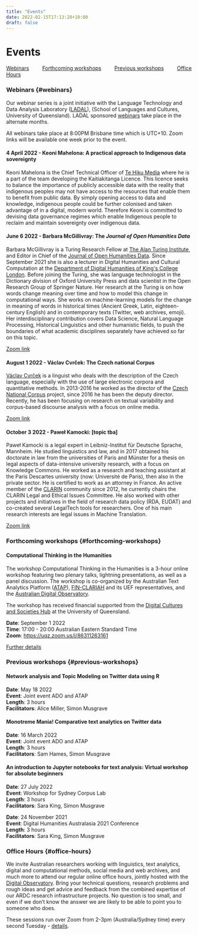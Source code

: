 ```yaml
---
title: "Events"
date: 2022-02-15T17:13:28+10:00
draft: false
---
```

# Events

[Webinars](#webinars) &emsp;&emsp;
[Forthcoming workshops](#forthcoming-workshops) &emsp;&emsp;
[Previous workshops](#previous-workshops) &emsp;&emsp;
[Office Hours](#office-hours)

### Webinars {#webinars}

Our webinar series is a joint initiative with the Language Technology and Data Analysis Laboratory ([LADAL](https://slcladal.github.io/index.html)), (School of Languages and Cultures, University of Queensland). LADAL sponsored [webinars](https://slcladal.github.io/webinars2022.html) take place in the alternate months.

All webinars take place at 8:00PM Brisbane time which is UTC+10. Zoom links will be available one week prior to the event.

#### 4 April 2022 - Keoni Mahelona: A practical approach to Indigenous data sovereignty
Keoni Mahelona is the Chief Technical Officer of [Te Hiku Media](https://tehiku.nz/) where he is a part of the team developing the Kaitiakitanga Licence. This licence seeks to balance the importance of publicly accessible data with the reality that indigenous peoples may not have access to the resources that enable them to benefit from public data. By simply opening access to data and knowledge, indigenous people could be further colonised and taken advantage of in a digital, modern world. Therefore Keoni is committed to devising data governance regimes which enable Indigenous people to reclaim and maintain sovereignty over indigenous data.

#### June 6 2022 - Barbara McGillivray: The *Journal of Open Humanities Data*
Barbara McGillivray is a Turing Research Fellow at [The Alan Turing Institute](https://www.turing.ac.uk/), and Editor in Chief of the [Journal of Open Humanities Data](https://openhumanitiesdata.metajnl.com/). Since September 2021 she is also a lecturer in Digital Humanities and Cultural Computation at the [Department of Digital Humanities of King's College London](https://www.kcl.ac.uk/ddh). Before joining the Turing, she was language technologist in the Dictionary division of Oxford University Press and data scientist in the Open Research Group of Springer Nature. Her research at the Turing is on how words change meaning over time and how to model this change in computational ways. She works on machine-learning models for the change in meaning of words in historical times (Ancient Greek, Latin, eighteen-century English) and in contemporary texts (Twitter, web archives, emoji). Her interdisciplinary contribution covers Data Science, Natural Language Processing, Historical Linguistics and other humanistic fields, to push the boundaries of what academic disciplines separately have achieved so far on this topic.

[Zoom link](https://uqz.zoom.us/j/83999047730?from=addon)

#### August 1 2022 - Václav Cvrček: The Czech national Corpus
[Václav Cvrček](https://ucnk.ff.cuni.cz/en/institute/people/vaclav-cvrcek-2/) is a linguist who deals with the description of the Czech language, especially with the use of large electronic corpora and quantitative methods. In 2013-2016 he worked as the director of the [Czech National Corpus](https://ucnk.ff.cuni.cz/en/) project, since 2016 he has been the deputy director. Recently, he has been focusing on research on textual variability and corpus-based discourse analysis with a focus on online media.

[Zoom link](https://uqz.zoom.us/j/81439620559?from=addon)


#### October 3 2022 - Paweł Kamocki: [topic tba]
Paweł Kamocki is a legal expert in Leibniz-Institut für Deutsche Sprache, Mannheim. He studied linguistics and law, and in 2017 obtained his doctorate in law from the universities of Paris and Münster for a thesis on legal aspects of data-intensive university research, with a focus on Knowledge Commons. He worked as a research and teaching assistant at the Paris Descartes university (now: Université de Paris), then also in the private sector. He is certified to work as an attorney in France. An active member of the [CLARIN](https://www.clarin.eu/) community since 2012, he currently chairs the CLARIN Legal and Ethical Issues Committee. He also worked with other projects and initiatives in the field of research data policy (RDA, EUDAT) and co-created several LegalTech tools for researchers. One of his main research interests are legal issues in Machine Translation.

[Zoom link](https://uqz.zoom.us/j/82090438697?from=addon)


### Forthcoming workshops {#forthcoming-workshops}

#### Computational Thinking in the Humanities

The workshop Computational Thinking in the Humanities is a 3-hour online workshop featuring two plenary talks, lightning presentations, as well as a panel discussion. The workshop is co-organized by the Australian Text Analytics Platform ([ATAP](https://www.atap.edu.au/)), [FIN-CLARIAH](https://www.kielipankki.fi/organization/fin-clariah/) and its UEF representatives, and the [Australian Digital Observatory](https://www.digitalobservatory.net.au/).

The workshop has received financial supported from the [Digital Cultures and Societies Hub](https://hass.uq.edu.au/Digital-Cultures-and-Societies) at the University of Queensland.

**Date**: September 1 2022 <br>
**Time**: 17:00 - 20:00 Australian Eastern Standard Time <br>
**Zoom**: https://uqz.zoom.us/j/86311263161


[Further details](https://ladal.edu.au/compthink.html)


### Previous workshops {#previous-workshops}

#### Network analysis and Topic Modeling on Twitter data using R

**Date**: May 18 2022 <br>
**Event**: Joint event ADO and ATAP <br>
**Length**: 3 hours <br>
**Facilitators**: Alice Miller, Simon Musgrave

#### Monotreme Mania! Comparative text analytics on Twitter data
**Date**: 16 March 2022 <br>
**Event**: Joint event ADO and ATAP <br>
**Length**: 3 hours <br>
**Facilitators**: Sam Hames, Simon Musgrave

#### An introduction to Jupyter notebooks for text analysis: Virtual workshop for absolute beginners

**Date**: 27 July 2022 <br>
**Event**: Workshop for Sydney Corpus Lab <br>
**Length**: 3 hours <br>
**Facilitators**: Sara King, Simon Musgrave

**Date**: 24 November 2021 <br>
**Event**: Digital Humanities Australasia 2021 Conference <br>
**Length**: 3 hours <br>
**Facilitators**: Sara King, Simon Musgrave


### Office Hours {#office-hours}

We invite Australian researchers working with linguistics, text analytics, digital and computational methods, social media and web archives, and much more to attend our regular online office hours, jointly hosted with the [Digital Observatory](https://research.qut.edu.au/digitalobservatory/). Bring your technical questions, research problems and rough ideas and get advice and feedback from the combined expertise of our ARDC research infrastructure projects. No question is too small, and even if we don’t know the answer we are likely to be able to point you to someone who does.

These sessions run over Zoom from 2-3pm (Australia/Sydney time) every second Tuesday - [details](https://research.qut.edu.au/digitalobservatory/office-hours/).

